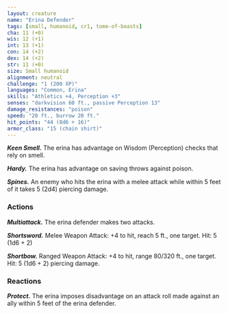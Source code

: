 ```yaml
---
layout: creature
name: "Erina Defender"
tags: [small, humanoid, cr1, tome-of-beasts]
cha: 11 (+0)
wis: 12 (+1)
int: 13 (+1)
con: 14 (+2)
dex: 14 (+2)
str: 11 (+0)
size: Small humanoid
alignment: neutral
challenge: "1 (200 XP)"
languages: "Common, Erina"
skills: "Athletics +4, Perception +3"
senses: "darkvision 60 ft., passive Perception 13"
damage_resistances: "poison"
speed: "20 ft., burrow 20 ft."
hit_points: "44 (8d6 + 16)"
armor_class: "15 (chain shirt)"
---
```


***Keen Smell.*** The erina has advantage on Wisdom (Perception) checks that rely on smell.

***Hardy.*** The erina has advantage on saving throws against poison.

***Spines.*** An enemy who hits the erina with a melee attack while within 5 feet of it takes 5 (2d4) piercing damage.

### Actions

***Multiattack.*** The erina defender makes two attacks.

***Shortsword.*** Melee Weapon Attack: +4 to hit, reach 5 ft., one target. Hit: 5 (1d6 + 2)

***Shortbow.*** Ranged Weapon Attack: +4 to hit, range 80/320 ft., one target. Hit: 5 (1d6 + 2) piercing damage.

### Reactions

***Protect.*** The erina imposes disadvantage on an attack roll made against an ally within 5 feet of the erina defender.

